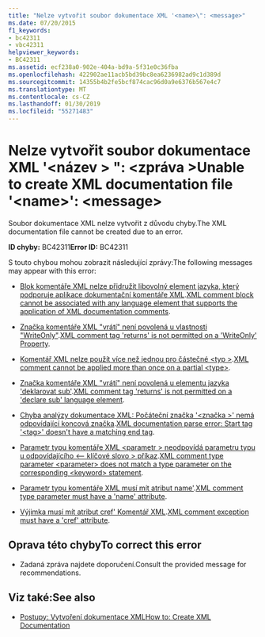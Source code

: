 ```yaml
---
title: "Nelze vytvořit soubor dokumentace XML '<name>\": <message>"
ms.date: 07/20/2015
f1_keywords:
- bc42311
- vbc42311
helpviewer_keywords:
- BC42311
ms.assetid: ecf238a0-902e-404a-bd9a-5f31e0c36fba
ms.openlocfilehash: 422902ae11acb5bd39bc8ea6236982ad9c1d389d
ms.sourcegitcommit: 14355b4b2fe5bcf874cac96d0a9e6376b567e4c7
ms.translationtype: MT
ms.contentlocale: cs-CZ
ms.lasthandoff: 01/30/2019
ms.locfileid: "55271483"
---
```

# <a name="unable-to-create-xml-documentation-file-name-message"></a><span data-ttu-id="d794d-102">Nelze vytvořit soubor dokumentace XML '\<název > ": \<zpráva ></span><span class="sxs-lookup"><span data-stu-id="d794d-102">Unable to create XML documentation file '\<name>': \<message></span></span>
<span data-ttu-id="d794d-103">Soubor dokumentace XML nelze vytvořit z důvodu chyby.</span><span class="sxs-lookup"><span data-stu-id="d794d-103">The XML documentation file cannot be created due to an error.</span></span>  
  
 <span data-ttu-id="d794d-104">**ID chyby:** BC42311</span><span class="sxs-lookup"><span data-stu-id="d794d-104">**Error ID:** BC42311</span></span>  
  
 <span data-ttu-id="d794d-105">S touto chybou mohou zobrazit následující zprávy:</span><span class="sxs-lookup"><span data-stu-id="d794d-105">The following messages may appear with this error:</span></span>  
  
-   <span data-ttu-id="d794d-106">[Blok komentáře XML nelze přidružit libovolný element jazyka, který podporuje aplikace dokumentační komentáře XML](../../visual-basic/misc/bc42312.md).</span><span class="sxs-lookup"><span data-stu-id="d794d-106">[XML comment block cannot be associated with any language element that supports the application of XML documentation comments](../../visual-basic/misc/bc42312.md).</span></span>  
  
-   <span data-ttu-id="d794d-107">[Značka komentáře XML "vrátí" není povolená u vlastnosti "WriteOnly"](../../visual-basic/misc/bc42313.md).</span><span class="sxs-lookup"><span data-stu-id="d794d-107">[XML comment tag 'returns' is not permitted on a 'WriteOnly' Property](../../visual-basic/misc/bc42313.md).</span></span>  
  
-   <span data-ttu-id="d794d-108">[Komentář XML nelze použít více než jednou pro částečné \<typ >](../../visual-basic/misc/bc42314.md).</span><span class="sxs-lookup"><span data-stu-id="d794d-108">[XML comment cannot be applied more than once on a partial \<type>](../../visual-basic/misc/bc42314.md).</span></span>  
  
-   <span data-ttu-id="d794d-109">[Značka komentáře XML "vrátí" není povolená u elementu jazyka 'deklarovat sub'](../../visual-basic/misc/bc42315.md).</span><span class="sxs-lookup"><span data-stu-id="d794d-109">[XML comment tag 'returns' is not permitted on a 'declare sub' language element](../../visual-basic/misc/bc42315.md).</span></span>  
  
-   <span data-ttu-id="d794d-110">[Chyba analýzy dokumentace XML: Počáteční značka '\<značka >' nemá odpovídající koncová značka](../../visual-basic/misc/bc42316.md).</span><span class="sxs-lookup"><span data-stu-id="d794d-110">[XML documentation parse error: Start tag '\<tag>' doesn't have a matching end tag](../../visual-basic/misc/bc42316.md).</span></span>  
  
-   <span data-ttu-id="d794d-111">[Parametr typu komentáře XML \<parametr > neodpovídá parametru typu u odpovídajícího \<– klíčové slovo > příkaz](../../visual-basic/misc/bc42317.md).</span><span class="sxs-lookup"><span data-stu-id="d794d-111">[XML comment type parameter \<parameter> does not match a type parameter on the corresponding \<keyword> statement](../../visual-basic/misc/bc42317.md).</span></span>  
  
-   <span data-ttu-id="d794d-112">[Parametr typu komentáře XML musí mít atribut name'](../../visual-basic/misc/bc42318.md).</span><span class="sxs-lookup"><span data-stu-id="d794d-112">[XML comment type parameter must have a 'name' attribute](../../visual-basic/misc/bc42318.md).</span></span>  
  
-   <span data-ttu-id="d794d-113">[Výjimka musí mít atribut cref' Komentář XML](../../visual-basic/language-reference/error-messages/xml-comment-exception-must-have-a-cref-attribute.md).</span><span class="sxs-lookup"><span data-stu-id="d794d-113">[XML comment exception must have a 'cref' attribute](../../visual-basic/language-reference/error-messages/xml-comment-exception-must-have-a-cref-attribute.md).</span></span>  
  
## <a name="to-correct-this-error"></a><span data-ttu-id="d794d-114">Oprava této chyby</span><span class="sxs-lookup"><span data-stu-id="d794d-114">To correct this error</span></span>  
  
-   <span data-ttu-id="d794d-115">Zadaná zpráva najdete doporučení.</span><span class="sxs-lookup"><span data-stu-id="d794d-115">Consult the provided message for recommendations.</span></span>  
  
## <a name="see-also"></a><span data-ttu-id="d794d-116">Viz také:</span><span class="sxs-lookup"><span data-stu-id="d794d-116">See also</span></span>
- [<span data-ttu-id="d794d-117">Postupy: Vytvoření dokumentace XML</span><span class="sxs-lookup"><span data-stu-id="d794d-117">How to: Create XML Documentation</span></span>](../../visual-basic/programming-guide/program-structure/how-to-create-xml-documentation.md)
